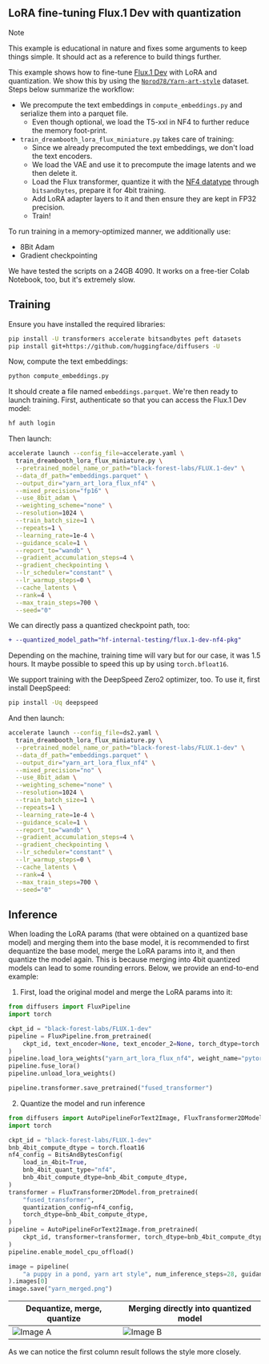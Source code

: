 ## LoRA fine-tuning Flux.1 Dev with quantization

> [!NOTE]  
> This example is educational in nature and fixes some arguments to keep things simple. It should act as a reference to build things further.

This example shows how to fine-tune [Flux.1 Dev](https://huggingface.co/black-forest-labs/FLUX.1-dev) with LoRA and quantization. We show this by using the [`Norod78/Yarn-art-style`](https://huggingface.co/datasets/Norod78/Yarn-art-style) dataset. Steps below summarize the workflow:

* We precompute the text embeddings in `compute_embeddings.py` and serialize them into a parquet file.
  * Even though optional, we load the T5-xxl in NF4 to further reduce the memory foot-print. 
* `train_dreambooth_lora_flux_miniature.py` takes care of training:
  * Since we already precomputed the text embeddings, we don't load the text encoders.
  * We load the VAE and use it to precompute the image latents and we then delete it. 
  * Load the Flux transformer, quantize it with the [NF4 datatype](https://huggingface.co/papers/2305.14314) through `bitsandbytes`, prepare it for 4bit training. 
  * Add LoRA adapter layers to it and then ensure they are kept in FP32 precision.
  * Train!

To run training in a memory-optimized manner, we additionally use:

* 8Bit Adam
* Gradient checkpointing 

We have tested the scripts on a 24GB 4090. It works on a free-tier Colab Notebook, too, but it's extremely slow. 

## Training

Ensure you have installed the required libraries:

```bash
pip install -U transformers accelerate bitsandbytes peft datasets 
pip install git+https://github.com/huggingface/diffusers -U
```

Now, compute the text embeddings:

```bash
python compute_embeddings.py
```

It should create a file named `embeddings.parquet`. We're then ready to launch training. First, authenticate so that you can access the Flux.1 Dev model: 

```bash
hf auth login
```

Then launch:

```bash
accelerate launch --config_file=accelerate.yaml \
  train_dreambooth_lora_flux_miniature.py \
  --pretrained_model_name_or_path="black-forest-labs/FLUX.1-dev" \
  --data_df_path="embeddings.parquet" \
  --output_dir="yarn_art_lora_flux_nf4" \
  --mixed_precision="fp16" \
  --use_8bit_adam \
  --weighting_scheme="none" \
  --resolution=1024 \
  --train_batch_size=1 \
  --repeats=1 \
  --learning_rate=1e-4 \
  --guidance_scale=1 \
  --report_to="wandb" \
  --gradient_accumulation_steps=4 \
  --gradient_checkpointing \
  --lr_scheduler="constant" \
  --lr_warmup_steps=0 \
  --cache_latents \
  --rank=4 \
  --max_train_steps=700 \
  --seed="0"
```

We can directly pass a quantized checkpoint path, too:

```diff
+ --quantized_model_path="hf-internal-testing/flux.1-dev-nf4-pkg"
```

Depending on the machine, training time will vary but for our case, it was 1.5 hours. It maybe possible to speed this up by using `torch.bfloat16`. 

We support training with the DeepSpeed Zero2 optimizer, too. To use it, first install DeepSpeed:

```bash
pip install -Uq deepspeed
```

And then launch:

```bash
accelerate launch --config_file=ds2.yaml \
  train_dreambooth_lora_flux_miniature.py \
  --pretrained_model_name_or_path="black-forest-labs/FLUX.1-dev" \
  --data_df_path="embeddings.parquet" \
  --output_dir="yarn_art_lora_flux_nf4" \
  --mixed_precision="no" \
  --use_8bit_adam \
  --weighting_scheme="none" \
  --resolution=1024 \
  --train_batch_size=1 \
  --repeats=1 \
  --learning_rate=1e-4 \
  --guidance_scale=1 \
  --report_to="wandb" \
  --gradient_accumulation_steps=4 \
  --gradient_checkpointing \
  --lr_scheduler="constant" \
  --lr_warmup_steps=0 \
  --cache_latents \
  --rank=4 \
  --max_train_steps=700 \
  --seed="0"
```

## Inference

When loading the LoRA params (that were obtained on a quantized base model) and merging them into the base model, it is recommended to first dequantize the base model, merge the LoRA params into it, and then quantize the model again. This is because merging into 4bit quantized models can lead to some rounding errors. Below, we provide an end-to-end example:

1. First, load the original model and merge the LoRA params into it:

```py
from diffusers import FluxPipeline 
import torch 

ckpt_id = "black-forest-labs/FLUX.1-dev"
pipeline = FluxPipeline.from_pretrained(
    ckpt_id, text_encoder=None, text_encoder_2=None, torch_dtype=torch.float16
)
pipeline.load_lora_weights("yarn_art_lora_flux_nf4", weight_name="pytorch_lora_weights.safetensors")
pipeline.fuse_lora()
pipeline.unload_lora_weights()

pipeline.transformer.save_pretrained("fused_transformer")
```

2. Quantize the model and run inference

```py
from diffusers import AutoPipelineForText2Image, FluxTransformer2DModel, BitsAndBytesConfig
import torch

ckpt_id = "black-forest-labs/FLUX.1-dev"
bnb_4bit_compute_dtype = torch.float16
nf4_config = BitsAndBytesConfig(
    load_in_4bit=True,
    bnb_4bit_quant_type="nf4",
    bnb_4bit_compute_dtype=bnb_4bit_compute_dtype,
)
transformer = FluxTransformer2DModel.from_pretrained(
    "fused_transformer",
    quantization_config=nf4_config,
    torch_dtype=bnb_4bit_compute_dtype,
)
pipeline = AutoPipelineForText2Image.from_pretrained(
    ckpt_id, transformer=transformer, torch_dtype=bnb_4bit_compute_dtype
)
pipeline.enable_model_cpu_offload()

image = pipeline(
    "a puppy in a pond, yarn art style", num_inference_steps=28, guidance_scale=3.5, height=768
).images[0]
image.save("yarn_merged.png")
```

|   Dequantize, merge, quantize   |   Merging directly into quantized model   |
|-------|-------|
| ![Image A](https://huggingface.co/datasets/sayakpaul/sample-datasets/resolve/main/quantized_flux_training/merged.png) | ![Image B](https://huggingface.co/datasets/sayakpaul/sample-datasets/resolve/main/quantized_flux_training/unmerged.png) |

As we can notice the first column result follows the style more closely.
